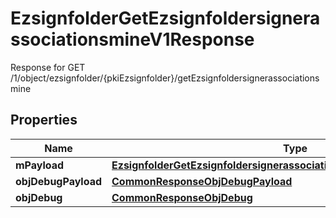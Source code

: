 

# EzsignfolderGetEzsignfoldersignerassociationsmineV1Response

Response for GET /1/object/ezsignfolder/{pkiEzsignfolder}/getEzsignfoldersignerassociationsmine

## Properties

| Name | Type | Description | Notes |
|------------ | ------------- | ------------- | -------------|
|**mPayload** | [**EzsignfolderGetEzsignfoldersignerassociationsmineV1ResponseMPayload**](EzsignfolderGetEzsignfoldersignerassociationsmineV1ResponseMPayload.md) |  |  |
|**objDebugPayload** | [**CommonResponseObjDebugPayload**](CommonResponseObjDebugPayload.md) |  |  [optional] |
|**objDebug** | [**CommonResponseObjDebug**](CommonResponseObjDebug.md) |  |  [optional] |



